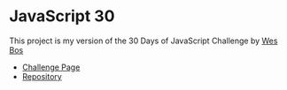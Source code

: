 # JavaScript 30

This project is my version of the 30 Days of JavaScript Challenge by [Wes Bos](https://github.com/wesbos)

- [Challenge Page](https://javascript30.com/)
- [Repository](https://github.com/wesbos/JavaScript30)